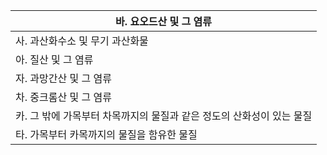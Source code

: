 | 바. 요오드산 및 그 염류 |
| --- |
| 사. 과산화수소 및 무기 과산화물 |
| 아. 질산 및 그 염류 |
| 자. 과망간산 및 그 염류 |
| 차. 중크롬산 및 그 염류 |
| 카. 그 밖에 가목부터 차목까지의 물질과 같은 정도의 산화성이 있는 물질 |
| 타. 가목부터 카목까지의 물질을 함유한 물질 |